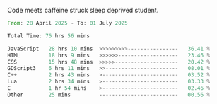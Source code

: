 Code meets caffeine struck sleep deprived student.

<!--START_SECTION:waka-->

```rust
From: 28 April 2025 - To: 01 July 2025

Total Time: 76 hrs 56 mins

JavaScript   28 hrs 10 mins  >>>>>>>>>----------------   36.41 %
HTML         18 hrs 9 mins   >>>>>>-------------------   23.46 %
CSS          15 hrs 48 mins  >>>>>--------------------   20.42 %
GDScript3    6 hrs 11 mins   >>-----------------------   08.01 %
C++          2 hrs 43 mins   >------------------------   03.52 %
Lua          2 hrs 34 mins   >------------------------   03.33 %
C            1 hr 54 mins    >------------------------   02.46 %
Other        25 mins         -------------------------   00.56 %
```

<!--END_SECTION:waka-->
